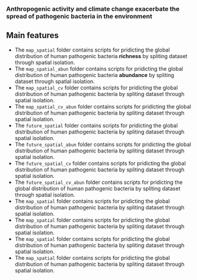 ### Anthropogenic activity and climate change exacerbate the spread of pathogenic bacteria in the environment

## Main features

-   The `map_spatial` folder contains scripts for pridicting the global distribution of human pathogenic bacteria **richness** by spliting dataset through spatial isolation.
-   The `map_spatial_abun` folder contains scripts for pridicting the global distribution of human pathogenic bacteria **abundance** by spliting dataset through spatial isolation.
-   The `map_spatial_cv` folder contains scripts for pridicting the global distribution of human pathogenic bacteria by spliting dataset through spatial isolation.
-   The `map_spatial_cv_abun` folder contains scripts for pridicting the global distribution of human pathogenic bacteria by spliting dataset through spatial isolation.
-   The `future_spatial` folder contains scripts for pridicting the global distribution of human pathogenic bacteria by spliting dataset through spatial isolation.
-   The `future_spatial_abun` folder contains scripts for pridicting the global distribution of human pathogenic bacteria by spliting dataset through spatial isolation.
-   The `future_spatial_cv` folder contains scripts for pridicting the global distribution of human pathogenic bacteria by spliting dataset through spatial isolation.
-   The `future_spatial_cv_abun` folder contains scripts for pridicting the global distribution of human pathogenic bacteria by spliting dataset through spatial isolation.
-   The `map_spatial` folder contains scripts for pridicting the global distribution of human pathogenic bacteria by spliting dataset through spatial isolation.
-   The `map_spatial` folder contains scripts for pridicting the global distribution of human pathogenic bacteria by spliting dataset through spatial isolation.
-   The `map_spatial` folder contains scripts for pridicting the global distribution of human pathogenic bacteria by spliting dataset through spatial isolation.
-   The `map_spatial` folder contains scripts for pridicting the global distribution of human pathogenic bacteria by spliting dataset through spatial isolation.
